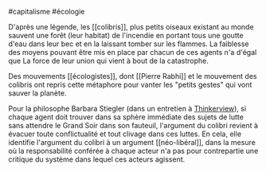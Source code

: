 #capitalisme #écologie

D'après une légende, les [[colibris]], plus petits oiseaux existant au monde sauvent une forêt (leur habitat) de l'incendie en portant tous une goutte d'eau dans leur bec et en la laissant tomber sur les flammes. La faiblesse des moyens pouvant être mis en place par chacun de ces agents n'a d'égal que La force de leur union qui vient à bout de la catastrophe. 

Des mouvements [[écologistes]], dont [[Pierre Rabhi]] et le mouvement des colibris ont repris cette métaphore pour vanter les "petits gestes" qui vont sauver la planète. 

Pour la philosophe Barbara Stiegler (dans un entretien à [Thinkerview](https://youtu.be/cIjbLK3w5Ks?t=1043)), si chaque agent doit trouver dans sa sphère immédiate des sujets de lutte sans attendre le Grand Soir dans son fauteuil, l'argument du colibri revient à évacuer toute conflictualité et tout clivage dans ces luttes. En cela, elle identifie l'argument du colibri à un argument [[néo-libéral]], dans la mesure où la responsabilité conférée à chaque acteur n'a pas pour contrepartie une critique du système dans lequel ces acteurs agissent. 
